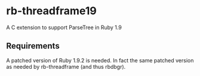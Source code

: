 # rb-threadframe19

A C extension to support ParseTree in Ruby 1.9

## Requirements

A patched version of Ruby 1.9.2 is needed. In fact the same patched version
as needed by rb-threadframe (and thus rbdbgr).
